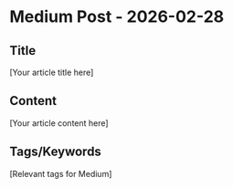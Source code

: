 # Medium Post - 2026-02-28

## Title
[Your article title here]

## Content
[Your article content here]

## Tags/Keywords
[Relevant tags for Medium]

